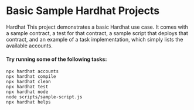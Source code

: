 # Basic Sample Hardhat Projects
Hardhat
This project demonstrates a basic Hardhat use case. It comes with a sample contract, a test for that contract, a sample script that deploys that contract, and an example of a task implementation, which simply lists the available accounts.

#### Try running some of the following tasks:

```shell
npx hardhat accounts
npx hardhat compile
npx hardhat clean
npx hardhat test
npx hardhat node
node scripts/sample-script.js
npx hardhat helps
```

